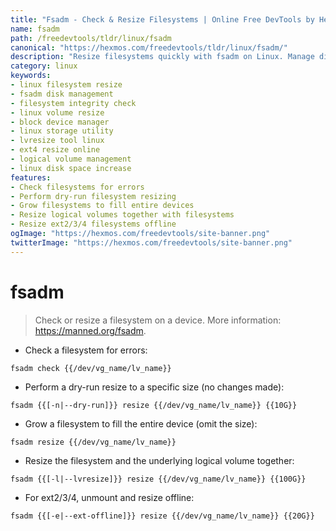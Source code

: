```yaml
---
title: "Fsadm - Check & Resize Filesystems | Online Free DevTools by Hexmos"
name: fsadm
path: /freedevtools/tldr/linux/fsadm
canonical: "https://hexmos.com/freedevtools/tldr/linux/fsadm/"
description: "Resize filesystems quickly with fsadm on Linux. Manage disk space and check filesystem integrity using the command line. Free online tool, no registration required."
category: linux
keywords:
- linux filesystem resize
- fsadm disk management
- filesystem integrity check
- linux volume resize
- block device manager
- linux storage utility
- lvresize tool linux
- ext4 resize online
- logical volume management
- linux disk space increase
features:
- Check filesystems for errors
- Perform dry-run filesystem resizing
- Grow filesystems to fill entire devices
- Resize logical volumes together with filesystems
- Resize ext2/3/4 filesystems offline
ogImage: "https://hexmos.com/freedevtools/site-banner.png"
twitterImage: "https://hexmos.com/freedevtools/site-banner.png"
---
```


# fsadm

> Check or resize a filesystem on a device.
> More information: <https://manned.org/fsadm>.

- Check a filesystem for errors:

`fsadm check {{/dev/vg_name/lv_name}}`

- Perform a dry-run resize to a specific size (no changes made):

`fsadm {{[-n|--dry-run]}} resize {{/dev/vg_name/lv_name}} {{10G}}`

- Grow a filesystem to fill the entire device (omit the size):

`fsadm resize {{/dev/vg_name/lv_name}}`

- Resize the filesystem and the underlying logical volume together:

`fsadm {{[-l|--lvresize]}} resize {{/dev/vg_name/lv_name}} {{100G}}`

- For ext2/3/4, unmount and resize offline:

`fsadm {{[-e|--ext-offline]}} resize {{/dev/vg_name/lv_name}} {{20G}}`
